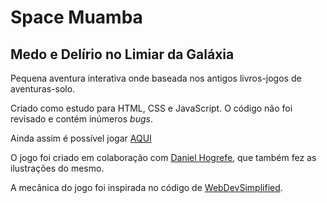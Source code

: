 # Space Muamba
## Medo e Delírio no Limiar da Galáxia

Pequena aventura interativa onde baseada nos antigos livros-jogos de aventuras-solo.

Criado como estudo para HTML, CSS e JavaScript. O código não foi revisado e contém inúmeros _bugs_.

Ainda assim é possível jogar [AQUI](https://jdalacorte.github.io/game/)

O jogo foi criado em colaboração com [Daniel Hogrefe](https://danielhogrefe.tumblr.com/), que também fez as ilustrações do mesmo.

A mecânica do jogo foi inspirada no código de [WebDevSimplified](https://github.com/WebDevSimplified).